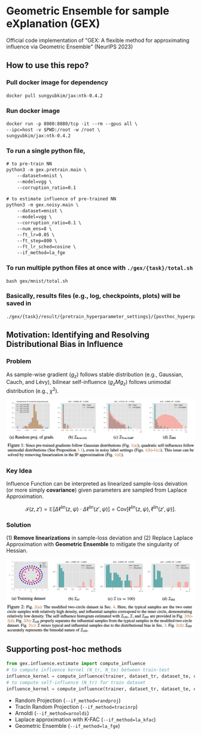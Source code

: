 # Geometric Ensemble for sample eXplanation (GEX)

Official code implementation of "GEX: A flexible method for approximating influence via Geometric Ensemble" (NeurIPS 2023)

## How to use this repo?

### Pull docker image for dependency

```shell
docker pull sungyubkim/jax:ntk-0.4.2
```

### Run docker image

```shell
docker run -p 8080:8080/tcp -it --rm --gpus all \
--ipc=host -v $PWD:/root -w /root \
sungyubkim/jax:ntk-0.4.2
```

### To run a single python file, 

```shell
# to pre-train NN
python3 -m gex.pretrain.main \
    --dataset=mnist \
    --model=vgg \
    --corruption_ratio=0.1
```

```shell
# to estimate influence of pre-trained NN
python3 -m gex.noisy.main \
    --dataset=mnist \
    --model=vgg \
    --corruption_ratio=0.1 \
    --num_ens=8 \
    --ft_lr=0.05 \
    --ft_step=800 \
    --ft_lr_sched=cosine \
    --if_method=la_fge
```

### To run multiple python files at once with `./gex/{task}/total.sh`

```shell
bash gex/mnist/total.sh
```

### Basically, results files (e.g., log, checkpoints, plots) will be saved in 

```shell
./gex/{task}/result/{pretrain_hyperparameter_settings}/{posthoc_hyperparameter_settings}
```

## Motivation: Identifying and Resolving Distributional Bias in Influence

### Problem
As sample-wise gradient ($g_z$) follows stable distribution (e.g., Gaussian, Cauch, and Lévy), bilinear self-influence ($g_z M g_z$) follows unimodal distribution (e.g., $\chi^2$). 

![](./figs/problem.png)

### Key Idea
Influence Function can be interpreted as linearized sample-loss deivation (or more simply **covariance**) given parameters are sampled from Laplace Approximation. 

$$
\mathcal{I}(z,z') 
= \mathbb{E}[ \Delta \ell^\mathrm{lin}(z, \psi) \cdot \Delta \ell^\mathrm{lin}(z', \psi)]
= \mathrm{Cov}[\ell^\mathrm{lin}(z,\psi), \ell^\mathrm{lin}(z', \psi)].
$$

### Solution
(1) **Remove linearizations** in sample-loss deviation and (2) Replace Laplace Approximation with **Geometric Ensemble** to mitigate the singularity of Hessian.

![](./figs/solution.png)

## Supporting post-hoc methods

```python
from gex.influence.estimate import compute_influence
# to compute influence kernel (N_tr, N_te) between train-test
influence_kernel = compute_influence(trainer, dataset_tr, dataset_te, dataset_opt , self_influence=False)
# to compute self-influence (N_tr) for train dataset
influence_kernel = compute_influence(trainer, dataset_tr, dataset_te, dataset_opt , self_influence=True)
```

* Random Projection (`--if_method=randproj`)
* TracIn Random Projection (`--if_method=tracinrp`)
* Arnoldi (`--if_method=arnoldi`)
* Laplace approximation with K-FAC (`--if_method=la_kfac`)
* Geometric Ensemble (`--if_method=la_fge`)